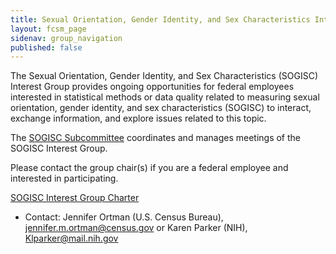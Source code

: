 ```yaml
---
title: Sexual Orientation, Gender Identity, and Sex Characteristics Interest Group
layout: fcsm_page
sidenav: group_navigation
published: false
---
```


<p>The Sexual Orientation, Gender Identity, and Sex Characteristics (SOGISC) Interest Group provides ongoing opportunities for federal employees interested in statistical methods or data quality related to measuring sexual orientation, gender identity, and sex characteristics (SOGISC) to interact, exchange information, and explore issues related to this topic.</p>

<p>The <a href="{{site.baseurl}}/FCSM/groups/sogisc">SOGISC Subcommittee</a> coordinates and manages meetings of the SOGISC Interest Group.</p>

<p>Please contact the group chair(s) if you are a federal employee and interested in participating.</p>

<p><a href="{{site.baseurl}}/assets/fcsm/files/docs/SOGISC Interest Group Charter FINAL 2024.01.26 signed.pdf">SOGISC Interest Group Charter</a></p>

<ul>
  <li>Contact: Jennifer Ortman (U.S. Census Bureau), <a href="mailto:jennifer.m.ortman@census.gov">jennifer.m.ortman@census.gov</a> or Karen Parker (NIH), <a href="mailto:Klparker@mail.nih.gov">Klparker@mail.nih.gov</a></li>
</ul>